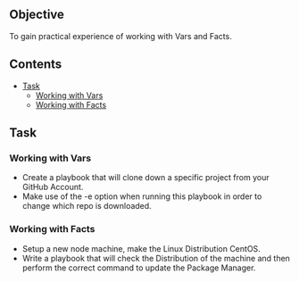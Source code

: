 ## Objective
To gain practical experience of working with Vars and Facts.

<!--TOC_START-->
## Contents
- [Task](#task)
	- [Working with Vars](#working-with-vars)
	- [Working with Facts](#working-with-facts)

<!--TOC_END-->
## Task
### Working with Vars
- Create a playbook that will clone down a specific project from your GitHub Account.
- Make use of the -e option when running this playbook in order to change which repo is downloaded.
### Working with Facts
- Setup a new node machine, make the Linux Distribution CentOS.
- Write a playbook that will check the Distribution of the machine and then perform the correct command to update the Package Manager.
